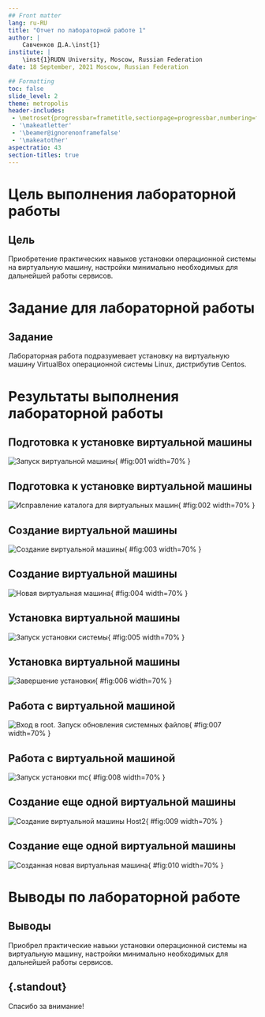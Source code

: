 ```yaml
---
## Front matter
lang: ru-RU
title: "Отчет по лабораторной работе 1"
author: |
	Савченков Д.А.\inst{1}
institute: |
	\inst{1}RUDN University, Moscow, Russian Federation
date: 18 September, 2021 Moscow, Russian Federation

## Formatting
toc: false
slide_level: 2
theme: metropolis
header-includes: 
 - \metroset{progressbar=frametitle,sectionpage=progressbar,numbering=fraction}
 - '\makeatletter'
 - '\beamer@ignorenonframefalse'
 - '\makeatother'
aspectratio: 43
section-titles: true
---
```


# **Цель выполнения лабораторной работы**

## Цель

Приобретение практических навыков установки операционной системы на виртуальную машину, настройки минимально необходимых для дальнейшей работы сервисов.

# **Задание для лабораторной работы**

## Задание

Лабораторная работа подразумевает установку на виртуальную машину VirtualBox операционной системы Linux, дистрибутив Centos.

# **Результаты выполнения лабораторной работы**

## Подготовка к установке виртуальной машины

![Запуск виртуальной машины](image/2.png){ #fig:001 width=70% }

## Подготовка к установке виртуальной машины

![Исправление каталога для виртуальных машин](image/3.png){ #fig:002 width=70% }

## Создание виртуальной машины

![Создание виртуальной машины](image/4.png){ #fig:003 width=70% }

## Создание виртуальной машины

![Новая виртуальная машина](image/6.png){ #fig:004 width=70% }

## Установка виртуальной машины

![Запуск установки системы](image/10.png){ #fig:005 width=70% }

## Установка виртуальной машины

![Завершение установки](image/20.png){ #fig:006 width=70% }

## Работа с виртуальной машиной

![Вход в root. Запуск обновления системных файлов](image/26.png){ #fig:007 width=70% }

## Работа с виртуальной машиной

![Запуск установки mc](image/28.png){ #fig:008 width=70% }

## Создание еще одной виртуальной машины

![Создание виртуальной машины Host2](image/32.png){ #fig:009 width=70% }

## Создание еще одной виртуальной машины

![Созданная новая виртуальная машина](image/33.png){ #fig:010 width=70% }

# **Выводы по лабораторной работе**

## Выводы

Приобрел практические навыки установки операционной системы на виртуальную машину, настройки минимально необходимых для дальнейшей работы сервисов.

## {.standout}

Спасибо за внимание!

